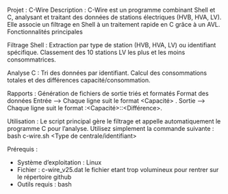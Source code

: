 Projet : C-Wire
Description :
C-Wire est un programme combinant Shell et C, analysant et traitant des données de stations électriques (HVB, HVA, LV). Elle associe un filtrage en Shell à un traitement rapide en C grâce à un AVL.
Fonctionnalités principales

Filtrage Shell :
Extraction par type de station (HVB, HVA, LV) ou identifiant spécifique.
Classement des 10 stations LV les plus et les moins consommatrices.

Analyse C :
Tri des données par identifiant.
Calcul des consommations totales et des différences capacité/consommation.

Rapports :
Génération de fichiers de sortie triés et formatés
Format des données
Entrée --> Chaque ligne suit le format <ID> <Capacité> <Consommation>.
Sortie --> Chaque ligne suit le format <ID>:<Capacité>:<Consommation>:<Différence>.

Utilisation :
Le script principal gère le filtrage et appelle automatiquement le programme C pour l’analyse.
Utilisez simplement la commande suivante :
bash c-wire.sh <Chemin vers le fichier> <Type de centrale/identifiant>

Prérequis :
* Système d’exploitation : Linux
* Fichier : c-wire_v25.dat le fichier etant trop volumineux pour rentrer sur le répertoire github
* Outils requis : bash
